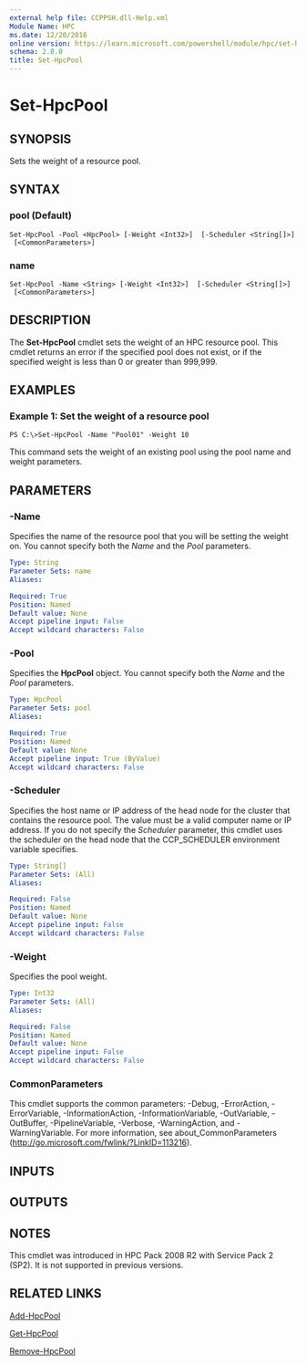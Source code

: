```yaml
---
external help file: CCPPSH.dll-Help.xml
Module Name: HPC
ms.date: 12/20/2016
online version: https://learn.microsoft.com/powershell/module/hpc/set-hpcpool?view=windowsserver2012r2-ps&wt.mc_id=ps-gethelp
schema: 2.0.0
title: Set-HpcPool
---
```


# Set-HpcPool

## SYNOPSIS
Sets the weight of a resource pool.

## SYNTAX

### pool (Default)
```
Set-HpcPool -Pool <HpcPool> [-Weight <Int32>]  [-Scheduler <String[]>]
 [<CommonParameters>]
```

### name
```
Set-HpcPool -Name <String> [-Weight <Int32>]  [-Scheduler <String[]>]
 [<CommonParameters>]
```

## DESCRIPTION
The **Set-HpcPool** cmdlet sets the weight of an HPC resource pool.
This cmdlet returns an error if the specified pool does not exist, or if the specified weight is less than 0 or greater than 999,999.

## EXAMPLES

### Example 1: Set the weight of a resource pool
```
PS C:\>Set-HpcPool -Name "Pool01" -Weight 10
```

This command sets the weight of an existing pool using the pool name and weight parameters.

## PARAMETERS

### -Name
Specifies the name of the resource pool that you will be setting the weight on.
You cannot specify both the *Name* and the *Pool* parameters.

```yaml
Type: String
Parameter Sets: name
Aliases:

Required: True
Position: Named
Default value: None
Accept pipeline input: False
Accept wildcard characters: False
```

### -Pool
Specifies the **HpcPool** object.
You cannot specify both the *Name* and the *Pool* parameters.

```yaml
Type: HpcPool
Parameter Sets: pool
Aliases:

Required: True
Position: Named
Default value: None
Accept pipeline input: True (ByValue)
Accept wildcard characters: False
```

### -Scheduler
Specifies the host name or IP address of the head node for the cluster that contains the resource pool.
The value must be a valid computer name or IP address.
If you do not specify the *Scheduler* parameter, this cmdlet uses the scheduler on the head node that the CCP_SCHEDULER environment variable specifies.

```yaml
Type: String[]
Parameter Sets: (All)
Aliases:

Required: False
Position: Named
Default value: None
Accept pipeline input: False
Accept wildcard characters: False
```

### -Weight
Specifies the pool weight.

```yaml
Type: Int32
Parameter Sets: (All)
Aliases:

Required: False
Position: Named
Default value: None
Accept pipeline input: False
Accept wildcard characters: False
```

### CommonParameters
This cmdlet supports the common parameters: -Debug, -ErrorAction, -ErrorVariable, -InformationAction, -InformationVariable, -OutVariable, -OutBuffer, -PipelineVariable, -Verbose, -WarningAction, and -WarningVariable. For more information, see about_CommonParameters (http://go.microsoft.com/fwlink/?LinkID=113216).

## INPUTS

## OUTPUTS

## NOTES
This cmdlet was introduced in HPC Pack 2008 R2 with Service Pack 2 (SP2). It is not supported in previous versions.

## RELATED LINKS

[Add-HpcPool](/powershell/module/hpcpack2019/add-hpcpool?view=hpc19-ps)

[Get-HpcPool](./Get-HpcPool.md)

[Remove-HpcPool](./Remove-HpcPool.md)
